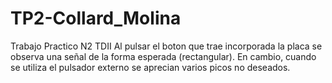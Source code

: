 # TP2-Collard_Molina
Trabajo Practico N2 TDII
Al pulsar el boton que trae incorporada la placa se observa una señal de la forma esperada (rectangular). En cambio, cuando se utiliza el pulsador externo se aprecian varios picos no deseados.